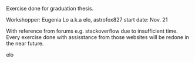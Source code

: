 Exercise done for graduation thesis.

Workshopper: Eugenia Lo a.k.a elo, astrofox827
start date: Nov. 21

With reference from forums e.g. stackoverflow due to insufficient time.
Every exercise done with assisstance from those websites will be redone in the near future.

elo
